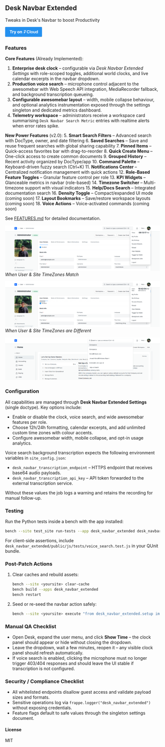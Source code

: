 ## Desk Navbar Extended

Tweaks in Desk's Navbar to boost Productivity

[![Try on Frappe Cloud](./.github/assets/try-on-fc.png)](https://frappecloud.com/marketplace/apps/desk_navbar_extended?referrer=a6d8da54)

### Features

**Core Features** (Already Implemented):
1. **Enterprise desk clock** – configurable via *Desk Navbar Extended Settings* with role-scoped toggles, additional world clocks, and live calendar excerpts in the navbar dropdown.
2. **Production voice search** – microphone control adjacent to the awesomebar with Web Speech API integration, MediaRecorder fallback, and background transcription queueing.
3. **Configurable awesomebar layout** – width, mobile collapse behaviour, and optional analytics instrumentation exposed through the settings singleton and dedicated metrics dashboard.
4. **Telemetry workspace** – administrators receive a workspace card summarising `Desk Navbar Search Metric` entries with realtime alerts when error rates spike.

**New Power Features** (v2.0):
5. **Smart Search Filters** – Advanced search with DocType, owner, and date filtering
6. **Saved Searches** – Save and reuse frequent searches with global sharing capability
7. **Pinned Items** – Quick-access favorites bar with drag-to-reorder
8. **Quick Create Menu** – One-click access to create common documents
9. **Grouped History** – Recent activity organized by DocType/app
10. **Command Palette** – Keyboard-driven fuzzy search (Ctrl+K)
11. **Notifications Center** – Centralized notification management with quick actions
12. **Role-Based Feature Toggles** – Granular feature control per role
13. **KPI Widgets** – Glanceable metrics in navbar (role-based)
14. **Timezone Switcher** – Multi-timezone support with visual indicators
15. **Help/Docs Search** – Integrated documentation search
16. **Density Toggle** – Compact/expanded UI mode (coming soon)
17. **Layout Bookmarks** – Save/restore workspace layouts (coming soon)
18. **Voice Actions** – Voice-activated commands (coming soon)

See [FEATURES.md](./FEATURES.md) for detailed documentation.

![](./.github/assets/same-time_zone.png)
*When User & Site TimeZones Match*

![](./.github/assets/different-time_zone.png)
*When User & Site TimeZones are Different*

![](./.github/assets/wider-awesomebar.png)

### Configuration

All capabilities are managed through **Desk Navbar Extended Settings** (single doctype). Key options include:

- Enable or disable the clock, voice search, and wide awesomebar features per role.
- Choose 12h/24h formatting, calendar excerpts, and add unlimited custom time zones with colour accents.
- Configure awesomebar width, mobile collapse, and opt-in usage analytics.

Voice search background transcription expects the following environment variables in `site_config.json`:

- `desk_navbar_transcription_endpoint` – HTTPS endpoint that receives base64 audio payloads.
- `desk_navbar_transcription_api_key` – API token forwarded to the external transcription service.

Without these values the job logs a warning and retains the recording for manual follow-up.

### Testing

Run the Python tests inside a bench with the app installed:

```bash
bench --site test_site run-tests --app desk_navbar_extended desk_navbar_extended.tests.test_api
```

For client-side assertions, include `desk_navbar_extended/public/js/tests/voice_search.test.js` in your QUnit bundle.

### Post-Patch Actions

1. Clear caches and rebuild assets:

   ```bash
   bench --site <yoursite> clear-cache
   bench build --apps desk_navbar_extended
   bench restart
   ```

2. Seed or re-seed the navbar action safely:

   ```bash
   bench --site <yoursite> execute "from desk_navbar_extended.setup import add_clock_navbar_item; add_clock_navbar_item()"
   ```

### Manual QA Checklist

- Open Desk, expand the user menu, and click **Show Time** – the clock panel should appear or hide without closing the dropdown.
- Leave the dropdown, wait a few minutes, reopen it – any visible clock panel should refresh automatically.
- If voice search is enabled, clicking the microphone must no longer trigger 403/404 responses and should leave the UI stable if transcription is not configured.

### Security / Compliance Checklist

- All whitelisted endpoints disallow guest access and validate payload sizes and formats.
- Sensitive operations log via `frappe.logger("desk_navbar_extended")` without exposing credentials.
- Feature flags default to safe values through the singleton settings document.

#### License

MIT

